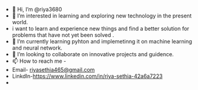 - 👋 Hi, I’m @riya3680
- 👀 I’m interested in learning and exploring new technology in the present world.
- i want to learn and experience new things and find a better solution for problems that have not yet been solved .
- 🌱 I’m currently learning pyhton and implemetinng it on machine learning and neural network.
- 💞️ I’m looking to collaborate on innovative projects and guidence.
- 📫 How to reach me -
- Email- riyasethia465@gmail.com
- LinkdIn-https://www.linkedin.com/in/riya-sethia-42a6a7223
- 

<!---
riya3680/riya3680 is a ✨ special ✨ repository because its `README.md` (this file) appears on your GitHub profile.
You can click the Preview link to take a look at your changes.
--->
